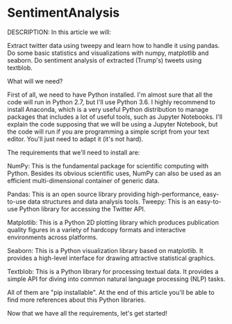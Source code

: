 # SentimentAnalysis

DESCRIPTION:
In this article we will:

Extract twitter data using tweepy and learn how to handle it using pandas.
Do some basic statistics and visualizations with numpy, matplotlib and seaborn.
Do sentiment analysis of extracted (Trump's) tweets using textblob.



What will we need?

First of all, we need to have Python installed. 
I'm almost sure that all the code will run in Python 2.7, but I'll use Python 3.6. I highly recommend to install Anaconda, which is a very useful Python distribution to manage packages that includes a lot of useful tools, such as Jupyter Notebooks. I'll explain the code supposing that we will be using a Jupyter Notebook, but the code will run if you are programming a simple script from your text editor. You'll just need to adapt it (it's not hard).


The requirements that we'll need to install are:


NumPy: This is the fundamental package for scientific computing with Python. Besides its obvious scientific uses, NumPy can also be used as an efficient multi-dimensional container of generic data.

Pandas: This is an open source library providing high-performance, easy-to-use data structures and data analysis tools.
Tweepy: This is an easy-to-use Python library for accessing the Twitter API.

Matplotlib: This is a Python 2D plotting library which produces publication quality figures in a variety of hardcopy formats and interactive environments across platforms.

Seaborn: This is a Python visualization library based on matplotlib. It provides a high-level interface for drawing attractive statistical graphics.

Textblob: This is a Python library for processing textual data. It provides a simple API for diving into common natural language processing (NLP) tasks.

All of them are "pip installable". At the end of this article you'll be able to find more references about this Python libraries.

Now that we have all the requirements, let's get started!
